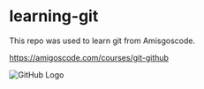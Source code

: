 # learning-git

This repo was used to learn git from Amisgoscode.

https://amigoscode.com/courses/git-github

![GitHub Logo](https://user-images.githubusercontent.com/90004760/185700791-705b7043-4204-4453-a866-308c69f14da7.png)
